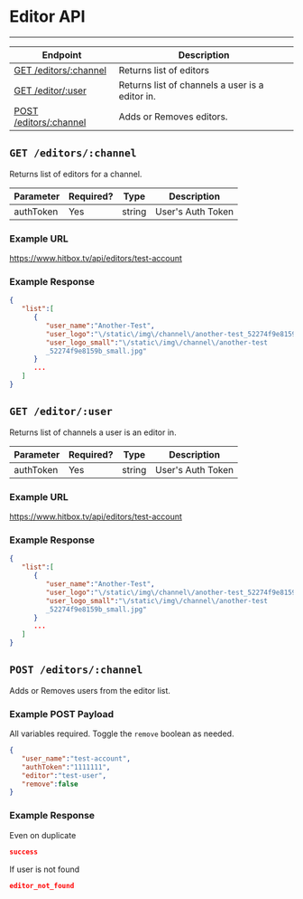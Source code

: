 # Editor API
***


| Endpoint | Description |
| ---- | --------------- |
| [GET /editors/:channel](/editors.md#get-editorschannel) |  Returns list of editors |
| [GET /editor/:user](/editors.md#get-editoruser) | Returns list of channels a user is a editor in.|
| [POST /editors/:channel](/editors.md#post-editorschannel) | Adds or Removes editors. |

## `GET /editors/:channel`

Returns list of editors for a channel.

| Parameter | Required? | Type | Description |
| --- | --- | --- | --- |
| authToken | Yes | string | User's Auth Token |

### Example URL

https://www.hitbox.tv/api/editors/test-account

### Example Response 

```json
{
   "list":[
      {
         "user_name":"Another-Test",
         "user_logo":"\/static\/img\/channel\/another-test_52274f9e8159b_large.jpg",
         "user_logo_small":"\/static\/img\/channel\/another-test
         _52274f9e8159b_small.jpg"
      }
      ...
   ]
}
```

## `GET /editor/:user`

Returns list of channels a user is an editor in.

| Parameter | Required? | Type | Description |
| --- | --- | --- | --- |
| authToken | Yes | string | User's Auth Token |

### Example URL

https://www.hitbox.tv/api/editors/test-account

### Example Response 

```json
{
   "list":[
      {
         "user_name":"Another-Test",
         "user_logo":"\/static\/img\/channel\/another-test_52274f9e8159b_large.jpg",
         "user_logo_small":"\/static\/img\/channel\/another-test
         _52274f9e8159b_small.jpg"
      }
      ...
   ]
}
```

## `POST /editors/:channel`

Adds or Removes users from the editor list.

### Example POST Payload

All variables required. Toggle the `remove` boolean as needed.

```json
{
   "user_name":"test-account",
   "authToken":"1111111",
   "editor":"test-user",
   "remove":false
}
```

### Example Response

Even on duplicate 
```json
success
```

If user is not found

```json
editor_not_found
```
